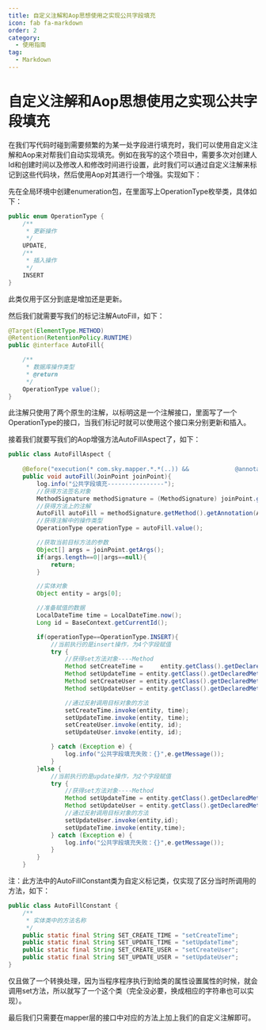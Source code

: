 ```yaml
---
title: 自定义注解和Aop思想使用之实现公共字段填充
icon: fab fa-markdown
order: 2
category:
  - 使用指南
tag:
  - Markdown
---
```


# 自定义注解和Aop思想使用之实现公共字段填充

在我们写代码时碰到需要频繁的为某一处字段进行填充时，我们可以使用自定义注解和Aop来对帮我们自动实现填充。例如在我写的这个项目中，需要多次对创建人Id和创建时间以及修改人和修改时间进行设置，此时我们可以通过自定义注解来标记到这些代码块，然后使用Aop对其进行一个增强。实现如下：

先在全局环境中创建enumeration包，在里面写上OperationType枚举类，具体如下：

```java
public enum OperationType {
    /**
     * 更新操作
     */
    UPDATE,
    /**
     * 插入操作
     */
    INSERT
}
```

此类仅用于区分到底是增加还是更新。

然后我们就需要写我们的标记注解AutoFill，如下：

```java
@Target(ElementType.METHOD)
@Retention(RetentionPolicy.RUNTIME)
public @interface AutoFill{

    /**
     * 数据库操作类型
     * @return
     */
    OperationType value();
}
```

此注解只使用了两个原生的注解，以标明这是一个注解接口，里面写了一个OperationType的接口，当我们标记时就可以使用这个接口来分别更新和插入。

接着我们就要写我们的Aop增强方法AutoFillAspect了，如下：

```java
public class AutoFillAspect {
    
    @Before("execution(* com.sky.mapper.*.*(..)) &&      		@annotation(com.sky.annotations.AutoFill)")
    public void autoFill(JoinPoint joinPoint){
        log.info("公共字段填充----------------");
        //获得方法签名对象
        MethodSignature methodSignature = (MethodSignature) joinPoint.getSignature();
        //获得方法上的注解
        AutoFill autoFill = methodSignature.getMethod().getAnnotation(AutoFill.class);
        //获得注解中的操作类型
        OperationType operationType = autoFill.value();

        //获取当前目标方法的参数
        Object[] args = joinPoint.getArgs();
        if(args.length==0||args==null){
            return;
        }

        //实体对象
        Object entity = args[0];

        //准备赋值的数据
        LocalDateTime time = LocalDateTime.now();
        Long id = BaseContext.getCurrentId();

        if(operationType==OperationType.INSERT){
            //当前执行的是insert操作，为4个字段赋值
            try {
                //获得set方法对象----Method
				Method setCreateTime =     entity.getClass().getDeclaredMethod(AutoFillConstant.SET_CREATE_TIME, LocalDateTime.class);
                Method setUpdateTime = entity.getClass().getDeclaredMethod(AutoFillConstant.SET_UPDATE_TIME, LocalDateTime.class);
                Method setCreateUser = entity.getClass().getDeclaredMethod(AutoFillConstant.SET_CREATE_USER, Long.class);
                Method setUpdateUser = entity.getClass().getDeclaredMethod(AutoFillConstant.SET_UPDATE_USER, Long.class);

                //通过反射调用目标对象的方法
                setCreateTime.invoke(entity, time);
                setUpdateTime.invoke(entity, time);
                setCreateUser.invoke(entity, id);
                setUpdateUser.invoke(entity, id);

            } catch (Exception e) {
                log.info("公共字段填充失败：{}",e.getMessage());
            }
        }else {
            //当前执行的是update操作，为2个字段赋值
            try {
                //获得set方法对象----Method
                Method setUpdateTime = entity.getClass().getDeclaredMethod(AutoFillConstant.SET_UPDATE_TIME, LocalDateTime.class);
                Method setUpdateUser = entity.getClass().getDeclaredMethod(AutoFillConstant.SET_UPDATE_USER, Long.class);
                //通过反射调用目标对象的方法
                setUpdateUser.invoke(entity,id);
                setUpdateTime.invoke(entity,time);
            } catch (Exception e) {
                log.info("公共字段填充失败：{}",e.getMessage());
            }
        }
    }
```

注：此方法中的AutoFillConstant类为自定义标记类，仅实现了区分当时所调用的方法，如下：

```java
public class AutoFillConstant {
    /**
     * 实体类中的方法名称
     */
    public static final String SET_CREATE_TIME = "setCreateTime";
    public static final String SET_UPDATE_TIME = "setUpdateTime";
    public static final String SET_CREATE_USER = "setCreateUser";
    public static final String SET_UPDATE_USER = "setUpdateUser";
}
```

仅且做了一个转换处理，因为当程序程序执行到给类的属性设置属性的时候，就会调用set方法，所以就写了一个这个类（完全没必要，换成相应的字符串也可以实现）。

最后我们只需要在mapper层的接口中对应的方法上加上我们的自定义注解即可。
